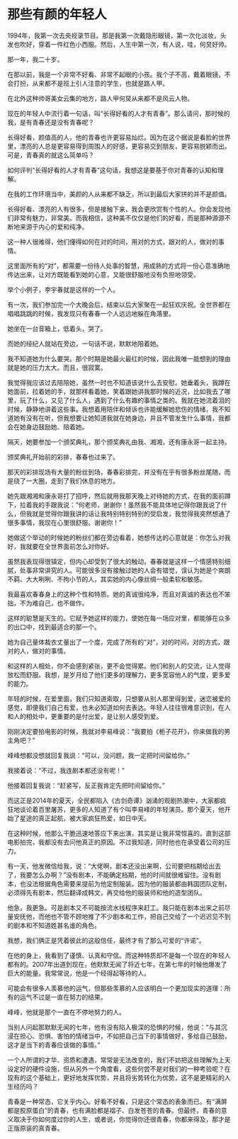# 那些有颜的年轻人

1994年，我第一次去央视录节目。那是我第一次戴隐形眼镜，第一次化淡妆，头发也吹好，穿着一件红色小西服。然后，人生中第一次，有人说，哇，何炅好帅。 

那一年，我二十岁。 

在那以前，我是一个非常不好看、非常不起眼的小孩。我个子不高，戴着眼镜，不会打扮，从来都不是班上引人注意的学生，也就是路人甲。 

在北外这种帅哥美女云集的地方，路人甲何炅从来都不是风云人物。 

现在的年轻人中流行着一句话，叫“长得好看的人才有青春”。那么请问，那时候的我，是有青春还是没有青春呢？ 

长得好看，颜值高的人，他的青春也许更容易灿烂。因为在这个据说是看脸的世界里，漂亮的人总是更容易得到周围人的好感，更容易交到朋友，更容易脱颖而出。可是，青春真的就这么简单吗？ 

如何评判“长得好看的人才有青春”这句话，我想这是要基于你对青春的认知和理解。 

在我的工作环境当中，美颜的人从来都不缺乏，所以到最后大家拼的并不是颜值。 

长得好看、漂亮的人有很多，但是接触下来，我会更欣赏有个性的人。你会发现他们非常有魅力，非常美。而我相信，这种美不仅仅是他们的好看，而是那种源源不断地来源于内心的爱和纯净。 

这一种人很难得，他们懂得如何在对的时间，用对的方式，跟对的人，做对的事情。 

这里面所有的“对”，都需要一份待人处事的智慧，用成熟的方式将一份心意准确地传达出来，让对方既能看到她的心意，又能很舒服地没有负担地领受。 

举个小例子，李宇春就是这样的一个人。 

有一次，我们参加完一个大晚会后，结束以后大家聚在一起狂欢庆祝。全世界都在唱唱跳跳的时候，我发现只有春春一个人远远地躲在角落里。 

她坐在一台音箱上，低着头，哭了。 

而她的经纪人就站在旁边，一句话不说，默默地陪着她。 

我不知道她为什么要哭。那个时期是她最火最红的时候，因此我唯一能想到的理由就是她的压力太大。而且，很寂寞。 

我觉得我应该过去陪陪她，虽然一时也不知道该说什么去安慰。她垂着头，我蹲在她面前，拉着她的手，就那样看着她，笑着跟她讲我那时候的近况，比如我去了哪里，玩了什么，又见了什么人，遇到了什么有趣的事情之类的。我就在她流着泪的时候，静静地讲着这些事。我想着用陪伴和倾诉也许能缓解她悲伤的情绪，我不知道她有没有在听，但我想要让她知道我就在她身边，并且不管发生什么事情，我都会在她身边鼓励她、陪着她。 

隔天，她要参加一个颁奖典礼，那个颁奖典礼由我、湘湘，还有康永哥一起主持。 

颁奖典礼开始前的彩排，春春也过来了。 

那天的彩排现场有大量的粉丝到场，春春彩排完，并没有在乎有很多粉丝尾随，而是绕了一大圈，走到了我们休息的地方。 

她先跟湘湘和康永哥打了招呼，然后就用我那天晚上对待她的方式，在我的面前蹲下，拉着我的手跟我说：“何老师，谢谢你！虽然我不能具体地记得你跟我说了什么，但我就是觉得你跟我讲的话让我特别特别特别的受启发，我觉得我突然想通了很多事情，我现在心里很舒服。谢谢你！” 

她做这个举动的时候她的粉丝们都在旁边看着，她想传达的心意就是：你怎么对我好，我就要在全世界面前怎么对你好。 

虽然我表现得很镇定，但内心却受到了很大的触动。春春就是这样一个情感特别细腻，处事非常讲究的人。可能很多没有接触过她的人会有错觉，误认为她是个爽朗不羁、大大咧咧、不拘小节的人，其实她的内心像丝绸一般柔软和敏感。 

我最喜欢春春身上的这种个性和特质。她的真诚很纯净，而且对真诚的表达也不笨拙，不为难自己，也不做作。 

这样的聪慧是天生的。它赋予她这样的能力，使她在每一场应对里，都能够在众多的出口中，找到最适合的那一个。 

她为自己量体裁衣丈量出了一个度，完成了所有的“对”，对的时间，对的方式，跟对的人，做对的事情。 

和这样的人相处，你不会感到紧张，更不会觉得累。他们和别人的交流，让人觉得放松而舒服。我想，是岁月给了他们更多的理解力，更多宽容他人的气度，更多爱的能力。 

年轻的时候，在爱里面，我们只知道索取，只想要从别人那里得到爱，迷恋被爱的感觉，即便我们自己有爱，也未必知道如何去表达。年轻人往往很难意识到，在人和人的相处中，更重要的是付出爱，是让别人感受到爱。 

刚刚决定要拍电影的时候，我就对李易峰说：“我要拍《栀子花开》，你来做我的男主角吧？” 

峰峰想都没想就回复我说：“可以，没问题，我一定把时间留给你。” 

我接着说：“不过，我连剧本都还没有呢！” 

他接着回复我说：“赶紧写，反正我肯定先把时间留给你。” 

而这正是2014年的夏天，全民都陷入《古剑奇谭》汹涌的观剧热潮中，大家都疯狂地谈论着百里屠苏，更多的人知道了有个叫李易峰的年轻演员。那个夏天，他开始了星途的真正起航，被大家疯狂热爱，如日中天。 

在这种时候，他那么干脆迅速地答应下来出演，其实是让我非常惊喜的。直到这部电影拍完，我都没有去问他真正的原因。不过我知道，同时他也在承受着公司的压力。 

有一天，他发微信给我，说：“大佬啊，剧本还没出来啊，公司要把档期给出去了，我要怎么办啊？”没有剧本，不能确定档期，他的时间就很难留住。没有剧本，也没法根据角色需要来提前为他定制服装。因为他的服装都由韩国团队定制，必须得先有剧本，然后翻译成韩文，再交给他的服装师和他的造型团队。 

他急，我更急。可是剧本又不可能按流水线程序来赶工。我只能在剧本出来之前尽量安抚他，而他也不管不顾地推了不少剧本和工作，把自己交给了一个迟迟见不到的剧本和不知道姓甚名谁的角色。 

我想，我们俩正是凭着彼此的这般信任，最终才有了那么可爱的“许诺”。 

在他的身上，我看到了谨慎、认真和守信。而这种特质却不是每一个现在的年轻人都有的。2007年出道到现在，他默默无闻了将近七年，在第七年的时候他爆发了巨大的能量。我常常说，他是一个经得起等待的人。 

可能会有很多人羡慕他的运气，但那些羡慕的人应该明白一个更加现实的道理：所有的运气不过是一直在努力的结果。 

峰峰，他就是那个一直在不停地努力的人。 

当别人问起那默默无闻的七年，他有没有陷入极深的恐惧的时候，他说：“与其沉浸在担心、恐惧、害怕的情绪当中，不如把自己当下的事情做好，多给自己鼓励，这才是当下的青春应该做的事情。” 

一个人所谓的才华、资质和遭遇，常常是无法改变的，我们不妨把这些理解为上天设定好的硬件设施，但从另外一个角度看，这些何尝不是对我们的一种考验呢？在现有的这个基础上，更好地发挥优势，并且将劣势转化为优势，这不是更精彩的人生经历吗？ 

青春是一种常态，它关乎内心。好看不好看，只是这个常态的表象而已。有“满屏都是胶原蛋白”的青春，也有满脸都是褶子、白发苍苍的青春。但最终，青春的意义取决于你如何度过你的人生，或者说，你觉得你还很青春，你都来得及，那才是正版原装的真青春。